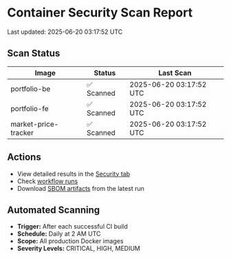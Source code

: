 # Container Security Scan Report

Last updated: 2025-06-20 03:17:52 UTC

## Scan Status

| Image | Status | Last Scan |
|-------|--------|-----------|
| portfolio-be | ✅ Scanned | 2025-06-20 03:17:52 UTC |
| portfolio-fe | ✅ Scanned | 2025-06-20 03:17:52 UTC |
| market-price-tracker | ✅ Scanned | 2025-06-20 03:17:52 UTC |

## Actions

- View detailed results in the [Security tab](https://github.com/ktenman/portfolio/security/code-scanning)
- Check [workflow runs](https://github.com/ktenman/portfolio/actions/workflows/trivy-scan.yml)
- Download [SBOM artifacts](https://github.com/ktenman/portfolio/actions/workflows/trivy-scan.yml) from the latest run

## Automated Scanning

- **Trigger:** After each successful CI build
- **Schedule:** Daily at 2 AM UTC
- **Scope:** All production Docker images
- **Severity Levels:** CRITICAL, HIGH, MEDIUM

